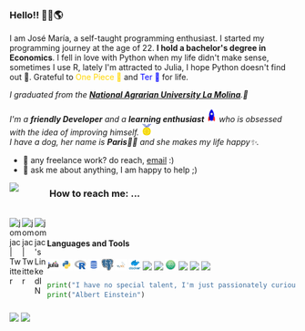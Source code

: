 
  
### Hello!! 👋🏽🌎

I am José María, a self-taught programming enthusiast. I started my programming journey at the age of 22. <b>I hold a bachelor's degree in Economics</b>. I fell in love with Python when my life didn't make sense, sometimes I use R, lately I'm attracted to Julia, I hope Python doesn't find out 👾. Grateful to <span style="color:gold"> One Piece 💛</span> and <span style="color:blue">Ter 💙</span> for life.



<p>
  <em>
    I graduated from the <a href="http://www.lamolina.edu.pe/"> <b>National Agrarian University La Molina</b></a>.🌱<br>
     <br>
    I'm a <b> friendly Developer</b> and a <b>learning enthusiast</b> <img src="https://github.com/SatYu26/SatYu26/blob/master/Assets/Rocket.gif" width="18"> who is obsessed with the idea of improving himself. <img src="https://github.com/SatYu26/SatYu26/blob/master/Assets/Medal.gif" width="20"> <br>
    I have a dog, her name is <b>Paris</b>🐕‍🦺 and she makes my life happy✨. <br>
   
  </em>  
</p>

- 💼 any freelance work? do reach, [email](mailto:economista.jomjac@outlook.com) :)
- 💬 ask me about anything, I am happy to help ;)

<img src="https://raw.githubusercontent.com/alexnaiman/alexnaiman/master/resources/bongocat.gif" width="50" align="left">
<img src="https://i.pinimg.com/originals/2d/70/22/2d70227e3c749e82315cae7fe69778ea.jpg" width="20" height="10" align="left">

### How to reach me: ...
<br clear="left" />




<a href="https://twitter.com/jomjac13">
  <img align="left" alt="jomjac | Twitter" width="22px" src="https://img.freepik.com/vector-gratis/nuevo-diseno-icono-x-logotipo-twitter-2023_1017-45418.jpg" />
</a>
<a href="https://www.instagram.com/jomjac">
  <img align="left" alt="jomjac | Twitter" width="22px" src="https://cdn-icons-png.flaticon.com/512/174/174855.png" />
</a>
<a href="https://www.linkedin.com/in/jomjac">
  <img align="left" alt="jomjac's LinkedIN" width="22px" src="https://upload.wikimedia.org/wikipedia/commons/thumb/c/ca/LinkedIn_logo_initials.png/640px-LinkedIn_logo_initials.png" />
</a>


<br />

  
  

 #### Languages and Tools 

<code><img height="20" src="https://raw.githubusercontent.com/github/explore/80688e429a7d4ef2fca1e82350fe8e3517d3494d/topics/julia/julia.png"></code>
<code><img height="20" src="https://raw.githubusercontent.com/github/explore/80688e429a7d4ef2fca1e82350fe8e3517d3494d/topics/python/python.png"></code>
<code><img height="20" src="https://raw.githubusercontent.com/github/explore/80688e429a7d4ef2fca1e82350fe8e3517d3494d/topics/r/r.png"></code>
<code><img height="20" src="https://raw.githubusercontent.com/github/explore/80688e429a7d4ef2fca1e82350fe8e3517d3494d/topics/sql/sql.png"></code>
<code><img height="20" src="https://raw.githubusercontent.com/github/explore/80688e429a7d4ef2fca1e82350fe8e3517d3494d/topics/postgresql/postgresql.png"></code>
<code><img height="20" src="https://raw.githubusercontent.com/github/explore/80688e429a7d4ef2fca1e82350fe8e3517d3494d/topics/mysql/mysql.png"></code>
<code><img height="20" src="https://raw.githubusercontent.com/github/explore/80688e429a7d4ef2fca1e82350fe8e3517d3494d/topics/docker/docker.png"></code>
<code><img height="20" src="https://logowik.com/content/uploads/images/visual-studio-code7642.jpg"></code>
<code><img height="20" src="https://upload.wikimedia.org/wikipedia/commons/thumb/3/38/Jupyter_logo.svg/1200px-Jupyter_logo.svg.png"></code>
<code><img height="20" src="https://raw.githubusercontent.com/github/explore/80688e429a7d4ef2fca1e82350fe8e3517d3494d/topics/atom/atom.png"></code>
<code><img height="20" src="https://logowik.com/content/uploads/images/tableau-software.jpg"></code>
<code><img height="20" src="https://upload.wikimedia.org/wikipedia/commons/thumb/c/cf/New_Power_BI_Logo.svg/630px-New_Power_BI_Logo.svg.png"></code>
<code><img height="20" src="https://cdn.freebiesupply.com/logos/large/2x/latex-logo-png-transparent.png"></code>
 
```py
print("I have no special talent, I'm just passionately curious")
print("Albert Einstein")
``` 

### <img src="https://media.giphy.com/media/ghCX1B38YFXAwttIkg/giphy.gif" width="113"> <img src="https://media.giphy.com/media/l1J9NEylZq7azh2s8/giphy.gif" width="85">
